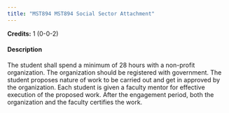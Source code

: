 ```yaml
---
title: "MST894 MST894 Social Sector Attachment"
---
```

**Credits:** 1 (0-0-2)

#### Description
The student shall spend a minimum of 28 hours with a non-profit organization. The organization should be registered with government. The student proposes nature of work to be carried out and get in approved by the organization. Each student is given a faculty mentor for effective execution of the proposed work. After the engagement period, both the organization and the faculty certifies the work.